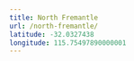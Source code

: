 ```yaml
---
title: North Fremantle
url: /north-fremantle/
latitude: -32.0327438
longitude: 115.75497890000001
---
```

